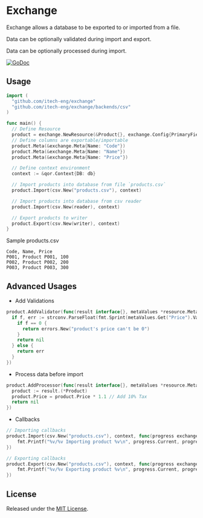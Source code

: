 # Exchange

Exchange allows a database to be exported to or imported from a file.

Data can be optionally validated during import and export.

Data can be optionally processed during import.

[![GoDoc](https://godoc.org/github.com/itech-eng/exchange?status.svg)](https://godoc.org/github.com/itech-eng/exchange)

## Usage

```go
import (
  "github.com/itech-eng/exchange"
  "github.com/itech-eng/exchange/backends/csv"
)

func main() {
  // Define Resource
  product = exchange.NewResource(&Product{}, exchange.Config{PrimaryField: "Code"})
  // Define columns are exportable/importable
  product.Meta(&exchange.Meta{Name: "Code"})
  product.Meta(&exchange.Meta{Name: "Name"})
  product.Meta(&exchange.Meta{Name: "Price"})

  // Define context environment
  context := &qor.Context{DB: db}

  // Import products into database from file `products.csv`
  product.Import(csv.New("products.csv"), context)

  // Import products into database from csv reader
  product.Import(csv.New(reader), context)

  // Export products to writer
  product.Export(csv.New(writer), context)
}
```

Sample products.csv

```csv
Code, Name, Price
P001, Product P001, 100
P002, Product P002, 200
P003, Product P003, 300
```

## Advanced Usages

* Add Validations

```go
product.AddValidator(func(result interface{}, metaValues *resource.MetaValues, context *qor.Context) error {
  if f, err := strconv.ParseFloat(fmt.Sprint(metaValues.Get("Price").Value), 64); err == nil {
    if f == 0 {
      return errors.New("product's price can't be 0")
    }
    return nil
  } else {
    return err
  }
})
```

* Process data before import

```go
product.AddProcessor(func(result interface{}, metaValues *resource.MetaValues, context *qor.Context) error {
  product := result.(*Product)
  product.Price = product.Price * 1.1 // Add 10% Tax
  return nil
})
```

* Callbacks

```go
// Importing callbacks
product.Import(csv.New("products.csv"), context, func(progress exchange.Progress) error {
    fmt.Printf("%v/%v Importing product %v\n", progress.Current, progress.Total, progress.Value.(*Product).Code))
})

// Exporting callbacks
product.Export(csv.New("products.csv"), context, func(progress exchange.Progress) error {
    fmt.Printf("%v/%v Exporting product %v\n", progress.Current, progress.Total, progress.Value.(*Product).Code))
})
```

## License

Released under the [MIT License](http://opensource.org/licenses/MIT).
